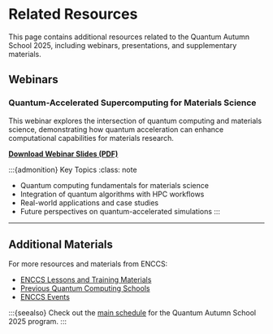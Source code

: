 # Related Resources

This page contains additional resources related to the Quantum Autumn School 2025, including webinars, presentations, and supplementary materials.

## Webinars

### Quantum-Accelerated Supercomputing for Materials Science

This webinar explores the intersection of quantum computing and materials science, demonstrating how quantum acceleration can enhance computational capabilities for materials research.

**[Download Webinar Slides (PDF)](resources/Quantum-Accelerated-Supercomputing-Materials-Science.pdf)**

:::{admonition} Key Topics
:class: note

- Quantum computing fundamentals for materials science
- Integration of quantum algorithms with HPC workflows
- Real-world applications and case studies
- Future perspectives on quantum-accelerated simulations
:::

---

## Additional Materials

For more resources and materials from ENCCS:

- [ENCCS Lessons and Training Materials](https://enccs.se/lessons/)
- [Previous Quantum Computing Schools](https://enccs.se/lessons/?filter=quantum)
- [ENCCS Events](https://enccs.se/events/)

:::{seealso}
Check out the [main schedule](schedule) for the Quantum Autumn School 2025 program.
:::
